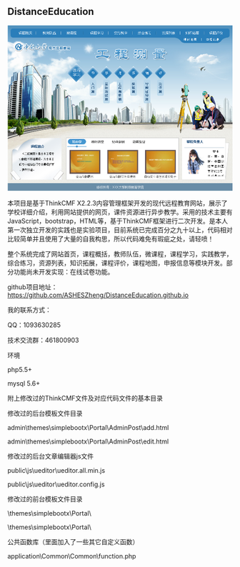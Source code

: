 ## DistanceEducation
![Alt text](https://github.com/ASHESZheng/DistanceEducation.github.io/blob/master/Screenshots/1.png)

本项目是基于ThinkCMF X2.2.3内容管理框架开发的现代远程教育网站，展示了学校详细介绍，利用网站提供的网页，课件资源进行异步教学。采用的技术主要有JavaScript，bootstrap，HTML等，基于ThinkCMF框架进行二次开发。是本人第一次独立开发的实践也是实验项目，目前系统已完成百分之九十以上，代码相对比较简单并且使用了大量的自我构思，所以代码难免有瑕疵之处，请轻喷！

整个系统完成了网站首页，课程概括，教师队伍，微课程，课程学习，实践教学，综合练习，资源列表，知识拓展，课程评价，课程地图，申报信息等模块开发。部分功能尚未开发实现：在线试卷功能。

github项目地址：https://github.com/ASHESZheng/DistanceEducation.github.io

我的联系方式：

QQ：1093630285

技术交流群：461800903

环境

php5.5+

mysql 5.6+

附上修改过的ThinkCMF文件及对应代码文件的基本目录

修改过的后台模板文件目录

admin\themes\simplebootx\Portal\AdminPost\add.html

admin\themes\simplebootx\Portal\AdminPost\edit.html

修改过的后台文章编辑器js文件

public\js\ueditor\ueditor.all.min.js

public\js\ueditor\ueditor.config.js

修改过的前台模板文件目录

\themes\simplebootx\Portal\

\themes\simplebootx\Portal\

公共函数库（里面加入了一些其它自定义函数）

application\Common\Common\function.php

